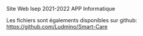 Site Web Isep 2021-2022
APP Informatique

Les fichiers sont égalements disponibles sur github:
https://github.com/Ludmino/Smart-Care
